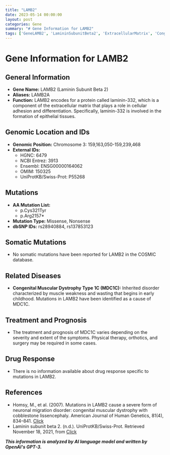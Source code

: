 ```yaml
---
title: "LAMB2"
date: 2023-05-14 00:00:00
layout: post
categories: Gene
summary: "# Gene Information for LAMB2"
tags: ['GeneLAMB2', 'LamininSubunitBeta2', 'ExtracellularMatrix', 'CongenitalMuscularDystrophy', 'MDC1C', 'MissenseMutation', 'NonsenseMutation', 'NeuronalMigrationDisorder']
---
```


# Gene Information for LAMB2

## General Information
- **Gene Name:** LAMB2 (Laminin Subunit Beta 2)
- **Aliases:** LAMB2A
- **Function:** LAMB2 encodes for a protein called laminin-332, which is a component of the extracellular matrix that plays a role in cellular adhesion and differentiation. Specifically, laminin-332 is involved in the formation of epithelial tissues.

## Genomic Location and IDs
- **Genomic Position:** Chromosome 3: 159,163,050-159,239,468 
- **External IDs:** 
    * HGNC: 6479
    * NCBI Entrez: 3913
    * Ensembl: ENSG00000164062
    * OMIM: 150325
    * UniProtKB/Swiss-Prot: P55268

## Mutations
- **AA Mutation List:** 
    * p.Cys321Tyr
    * p.Arg2157*
- **Mutation Type:** Missense, Nonsense
- **dbSNP IDs:** rs28940884, rs137853123

## Somatic Mutations
- No somatic mutations have been reported for LAMB2 in the COSMIC database.

## Related Diseases
- **Congenital Muscular Dystrophy Type 1C (MDC1C):** Inherited disorder characterized by muscle weakness and wasting that begins in early childhood. Mutations in LAMB2 have been identified as a cause of MDC1C.

## Treatment and Prognosis
- The treatment and prognosis of MDC1C varies depending on the severity and extent of the symptoms. Physical therapy, orthotics, and surgery may be required in some cases.

## Drug Response
- There is no information available about drug response specific to mutations in LAMB2.

## References
- Homsy, M., et al. (2007). Mutations in LAMB2 cause a severe form of neuronal migration disorder: congenital muscular dystrophy with cobblestone lissencephaly. American Journal of Human Genetics, 81(4), 834–841. [Click](https://doi.org/10.1086/521987)
- Laminin subunit beta 2. (n.d.). UniProtKB/Swiss-Prot. Retrieved November 18, 2021, from [Click](https://www.uniprot.org/uniprot/P55268)

**_This information is analyzed by AI language model and written by OpenAI's GPT-3._**